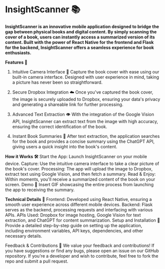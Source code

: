 # InsightScanner 📚

**InsightScanner is an innovative mobile application designed to bridge the gap between physical books and digital content. By simply scanning the cover of a book, users can instantly access a summarized version of its content. Built with the power of React Native for the frontend and Flask for the backend, InsightScanner offers a seamless experience for book enthusiasts.**

**Features 🌟**
1. Intuitive Camera Interface 📸
Capture the book cover with ease using our built-in camera interface. Designed with user experience in mind, taking a picture has never been so straightforward.

2. Secure Dropbox Integration ☁️
Once you've captured the book cover, the image is securely uploaded to Dropbox, ensuring your data's privacy and generating a shareable link for further processing.

3. Advanced Text Extraction 👁️
With the integration of the Google Vision API, InsightScanner can extract text from the image with high accuracy, ensuring the correct identification of the book.

4. Instant Book Summaries 📖
After text extraction, the application searches for the book and provides a concise summary using the ChatGPT API, giving users a quick insight into the book's content.

**How it Works 🛠**
Start the App: Launch InsightScanner on your mobile device.
Capture: Use the intuitive camera interface to take a clear picture of the book's cover.
Processing: The app will upload the image to Dropbox, extract text using Google Vision, and then fetch a summary.
Read & Enjoy: Within moments, you'll receive a summarized content of the book on your screen.
Demo 🎥
Insert GIF showcasing the entire process from launching the app to receiving the summary.

**Technical Details 🔧**
Frontend: Developed using React Native, ensuring a smooth user experience across different mobile devices.
Backend: Flask serves as the backend, processing requests and interfacing with various APIs.
APIs Used: Dropbox for image hosting, Google Vision for text extraction, and ChatGPT for content summarization.
Setup and Installation 🚀
Provide a detailed step-by-step guide on setting up the application, including environment variables, API keys, dependencies, and other necessary details.

Feedback & Contributions 🤝
We value your feedback and contributions! If you have suggestions or find any bugs, please open an issue on our GitHub repository. If you're a developer and wish to contribute, feel free to fork the repo and submit a pull request.
